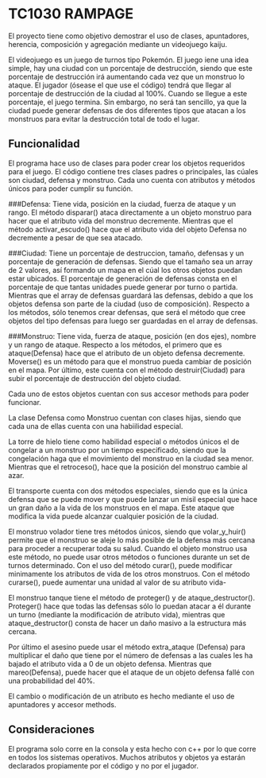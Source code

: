 # TC1030 RAMPAGE
El proyecto tiene como objetivo demostrar el uso de clases, apuntadores, herencia, composición y agregación mediante un videojuego kaiju.

El videojuego es un juego de turnos tipo Pokemón. El juego iene una idea simple, hay una ciudad con un porcentaje de destrucción, siendo que este porcentaje de destrucción irá aumentando cada vez que un monstruo lo ataque. El jugador (ósease el que use el código) tendrá que llegar al porcentaje de destrucción de la ciudad al 100%. Cuando se llegue a este porcentaje, el juego termina. Sin embargo, no será tan sencillo, ya que la ciudad puede generar defensas de dos diferentes tipos que atacan a los monstruos para evitar la destrucción total de todo el lugar. 

## Funcionalidad
El programa hace uso de clases para poder crear los objetos requeridos para el juego. El código contiene tres clases padres o principales, las cúales son ciudad, defensa y monstruo. Cada uno cuenta con atributos y métodos únicos para poder cumplir su función. 

###Defensa:
Tiene vida, posición en la ciudad, fuerza de ataque  y un rango. El método disparar() ataca directamente a un objeto monstruo para hacer que el atributo vida del monstruo decremente. Mientras que el método activar_escudo() hace que el atributo vida del objeto Defensa no decremente a pesar de que sea atacado.

###Ciudad:
Tiene un porcentaje de destruccion, tamaño, defensas y un porcentaje de generación de defensas. Siendo que el tamaño sea un array de 2 valores, así formando un mapa en el cúal los otros objetos puedan estar ubicados. El porcentaje de generación de defensas consta en el porcentaje de que tantas unidades puede generar por turno o partida. Mientras que el array de defensas guardará las defensas, debido a que los objetos defensa son parte de la ciudad (uso de composición). 
Respecto a los métodos, sólo tenemos crear defensas, que será el método que cree objetos del tipo defensas para luego ser guardadas en el array de defensas.

###Monstruo:
Tiene vida, fuerza de ataque, posición (en dos ejes), nombre y un rango de ataque. Respecto a los métodos, el primero que es ataque(Defensa) hace que el atributo de un objeto defensa decremente. Moverse() es un método para que el monstruo pueda cambiar de posición en el mapa. Por último, este cuenta con el método destruir(Ciudad) para subir el porcentaje de destrucción del objeto ciudad.

Cada uno de estos objetos cuentan con sus accesor methods para poder funcionar.

La clase Defensa como Monstruo cuentan con clases hijas, siendo que cada una de ellas cuenta con una habiilidad especial.

La torre de hielo tiene como habilidad especial o métodos únicos el de congelar a un monstruo por un tiempo especificado, siendo que la congelación haga que el movimiento del monstruo en la ciudad sea menor. Mientras que el retroceso(), hace que la posición del monstruo cambie al azar.

El transporte cuenta con dos métodos especiales, siendo que es la única defensa que se puede mover y que puede lanzar un misil especial que hace un gran daño a la vida de los monstruos en el mapa. Este ataque que modifica la vida puede alcanzar cualquier posición de la ciudad.

El monstruo volador tiene tres métodos únicos, siendo que volar_y_huir() permite que el monstruo se aleje lo más posible de la defensa más cercana para proceder a recuperar toda su salud. Cuando el objeto monstruo usa este método, no puede usar otros métodos o funciones durante un set de turnos determinado. Con el uso del método curar(), puede modificar minimamente los atributos de vida de los otros monstruos. Con el método curarse(), puede aumentar una unidad al valor de su atributo vida-

El monstruo tanque tiene el método de proteger() y de ataque_destructor(). Proteger() hace que todas las defensas sólo lo puedan atacar a él durante un turno (mediante la modificación de atributo vida), mientras que ataque_destructor() consta de hacer un daño masivo a la estructura más cercana.

Por último el asesino puede usar el método extra_ataque (Defensa) para multiplicar el daño  que tiene por el número de defensas a las cuales les ha bajado el atributo vida a 0 de un objeto defensa. Mientras que mareo(Defensa), puede hacer que el ataque de un objeto defensa fallé con una probabilidad del 40%. 

El cambio o modificación de un atributo es hecho mediante el uso de apuntadores y accesor methods.

## Consideraciones
El programa solo corre en la consola y esta hecho con c++  por lo que corre en todos los sistemas operativos. Muchos atributos y objetos ya estarán declarados propiamente por el código y no por el jugador.
